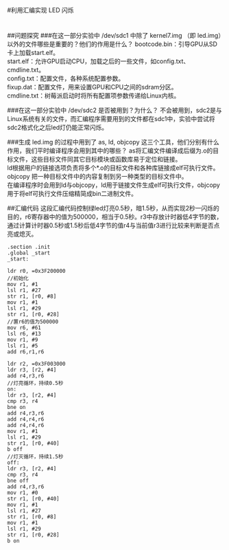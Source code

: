 #利用汇编实现 LED 闪烁
#
##问题探究
###在这一部分实验中 /dev/sdc1 中除了 kernel7.img （即 led.img）以外的文件哪些是重要的？他们的作用是什么？
bootcode.bin：引导GPU从SD卡上加载start.elf。  
start.elf：允许GPU启动CPU，加载之后的一些文件，如config.txt、cmdline.txt。  
config.txt：配置文件，各种系统配置参数。  
fixup.dat：配置文件，用来设置GPU和CPU之间的sdram分区。  
cmdline.txt：树莓派启动时将所有配置项参数传递给Linux内核。

###在这一部分实验中 /dev/sdc2 是否被用到？为什么？
不会被用到，sdc2是与Linux系统有关的文件，而汇编程序需要用到的文件都在sdc1中，实验中尝试将sdc2格式化之后led灯仍能正常闪烁。

###生成 led.img 的过程中用到了 as, ld, objcopy 这三个工具，他们分别有什么作用，我们平时编译程序会用到其中的哪些？
as将汇编文件编译成后缀为.o的目标文件，这些目标文件同其它目标模块或函数库易于定位和链接。  
ld根据用户的链接选项负责将多个*.o的目标文件和各种库链接成elf可执行文件。
objcopy 把一种目标文件中的内容复制到另一种类型的目标文件中。  
在编译程序时会用到ld与objcopy，ld用于链接文件生成elf可执行文件，objcopy用于将elf可执行文件压缩精简成bin二进制文件。

##汇编代码
这段汇编代码控制绿led灯亮0.5秒，暗1.5秒，从而实现2秒一闪烁的目的，r6寄存器中的值为500000，相当于0.5秒。r3中存放计时器低4字节的数，通过计算计时器0.5秒或1.5秒后低4字节的值r4与当前值r3进行比较来判断是否点亮或熄灭。

    .section .init
    .global _start
    _start:
    
    ldr r0, =0x3F200000
    //初始化
    mov r1, #1
    lsl r1, #27
    str r1, [r0, #8]
    mov r1, #1
    lsl r1, #29
    str r1, [r0, #28]
    //置r6的值为500000
    mov r6, #61
    lsl r6, #13
    mov r1, #9
    lsl r1, #5
    add r6,r1,r6
    
    ldr r2, =0x3F003000
    ldr r3, [r2, #4]
    add r4,r3,r6
    //灯亮循环，持续0.5秒
    on:
    ldr r3, [r2, #4]
    cmp r3, r4
    bne on
    add r4,r3,r6
    add r4,r4,r6
    add r4,r4,r6
    mov r1, #1
    lsl r1, #29
    str r1, [r0, #40]
    b off
    //灯灭循环，持续1.5秒
    off:
    ldr r3, [r2, #4]
    cmp r3, r4
    bne off
    add r4,r3,r6
    mov r1, #0
    str r1, [r0, #40]
    mov r1, #1
    lsl r1, #27
    str r1, [r0, #8]
    mov r1, #1
    lsl r1, #29
    str r1, [r0, #28]
    b on
